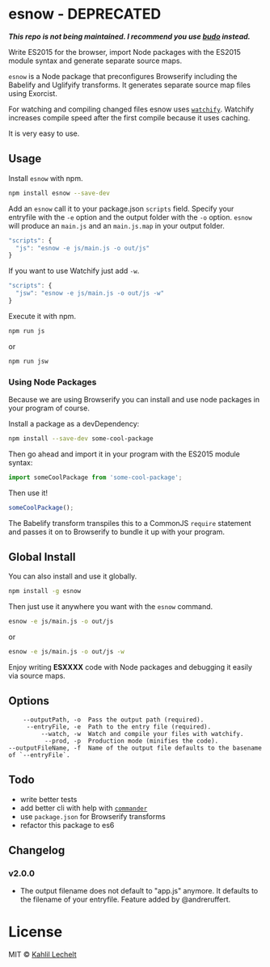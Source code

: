 # esnow - DEPRECATED

_**This repo is not being maintained. I recommend you use [budo](http://npm.im/budo) instead.**_

Write ES2015 for the browser, import Node packages with the ES2015 module syntax and generate separate source maps.

`esnow` is a Node package that preconfigures Browserify including the Babelify and Uglifyify transforms. It generates
separate source map files using Exorcist.

For watching and compiling changed files esnow uses [`watchify`](https://www.npmjs.com/package/watchify). Watchify increases compile speed after the first compile because it uses caching.

It is very easy to use.

## Usage

Install `esnow` with npm.

```sh
npm install esnow --save-dev
```

Add an `esnow` call it to your package.json `scripts` field. Specify your entryfile with the `-e` option and the output folder with the `-o` option. `esnow` will produce an `main.js` and an `main.js.map` in your output folder.

```js
"scripts": {
  "js": "esnow -e js/main.js -o out/js"
}
```

If you want to use Watchify just add `-w`.

```js
"scripts": {
  "jsw": "esnow -e js/main.js -o out/js -w"
}
```

Execute it with npm.

```sh
npm run js
```

or

```sh
npm run jsw
```

### Using Node Packages

Because we are using Browserify you can install and use node packages in your program of course.

Install a package as a devDependency:

```sh
npm install --save-dev some-cool-package
```

Then go ahead and import it in your program with the ES2015 module syntax:

```js
import someCoolPackage from 'some-cool-package';
```

Then use it!

```js
someCoolPackage();
```

The Babelify transform transpiles this to a CommonJS `require` statement and passes it on to Browserify to bundle it up with your program.

## Global Install

You can also install and use it globally.

```sh
npm install -g esnow
```

Then just use it anywhere you want with the `esnow` command.

```sh
esnow -e js/main.js -o out/js
```

or

```sh
esnow -e js/main.js -o out/js -w
```

Enjoy writing **ESXXXX** code with Node packages and debugging it easily via source maps.

## Options

```
    --outputPath, -o  Pass the output path (required).
     --entryFile, -e  Path to the entry file (required).
         --watch, -w  Watch and compile your files with watchify.
          --prod, -p  Production mode (minifies the code).
--outputFileName, -f  Name of the output file defaults to the basename of `--entryFile`.
```

## Todo

- write better tests
- add better cli with help with [`commander`](https://www.npmjs.com/package/commander)
- use `package.json` for Browserify transforms
- refactor this package to es6

## Changelog

### v2.0.0
* The output filename does not default to "app.js" anymore. It defaults to the filename of your entryfile. Feature added by @andreruffert.

# License

MIT © [Kahlil Lechelt](http://kahlil.info)
